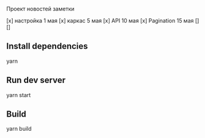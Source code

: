 Проект новостей заметки

[x] настройка 1 мая
[x] каркас 5 мая
[x] API 10 мая
[x] Pagination 15 мая
[]
[]



## Install dependencies

yarn

## Run dev server

yarn start

## Build

yarn build


